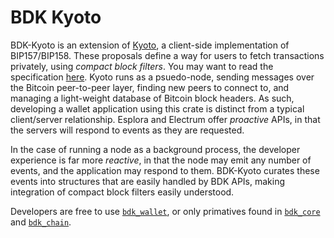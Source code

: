 # BDK Kyoto

BDK-Kyoto is an extension of [Kyoto](https://github.com/rustaceanrob/kyoto), a client-side implementation of BIP157/BIP158.
These proposals define a way for users to fetch transactions privately, using _compact block filters_.
You may want to read the specification [here](https://github.com/bitcoin/bips/blob/master/bip-0158.mediawiki).
Kyoto runs as a psuedo-node, sending messages over the Bitcoin peer-to-peer layer, finding new peers to connect to, and managing a
light-weight database of Bitcoin block headers. As such, developing a wallet application using this crate is distinct from a typical
client/server relationship. Esplora and Electrum offer _proactive_ APIs, in that the servers will respond to events as they are requested.

In the case of running a node as a background process, the developer experience is far more _reactive_, in that the node may emit any number of events, and the application may respond to them. BDK-Kyoto curates these events into structures that are easily handled by BDK APIs, making integration of compact block filters easily understood.

Developers are free to use [`bdk_wallet`](https://docs.rs/bdk_wallet/latest/bdk_wallet/), or only primatives found in [`bdk_core`](https://docs.rs/bdk_core/latest/bdk_core/) and [`bdk_chain`](https://docs.rs/bdk_chain/latest/bdk_chain/).
